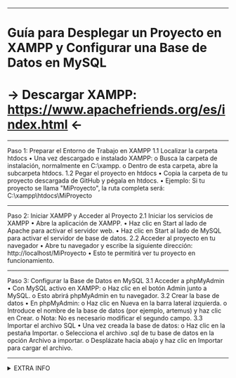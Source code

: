 - - -
# Guía para Desplegar un Proyecto en XAMPP y Configurar una Base de Datos en MySQL
# → Descargar XAMPP: https://www.apachefriends.org/es/index.html ←
________________________________________

Paso 1: Preparar el Entorno de Trabajo en XAMPP
1.1 Localizar la carpeta htdocs
•	Una vez descargado e instalado XAMPP:
  o	Busca la carpeta de instalación, normalmente en C:\xampp.
  o	Dentro de esta carpeta, abre la subcarpeta htdocs.
1.2 Pegar el proyecto en htdocs
  •	Copia la carpeta de tu proyecto descargada de GitHub y pégala en htdocs.
  •	Ejemplo: Si tu proyecto se llama "MiProyecto", la ruta completa será:
C:\xampp\htdocs\MiProyecto

________________________________________
Paso 2: Iniciar XAMPP y Acceder al Proyecto
2.1 Iniciar los servicios de XAMPP
  •	Abre la aplicación de XAMPP.
  •	Haz clic en Start al lado de Apache para activar el servidor web.
  •	Haz clic en Start al lado de MySQL para activar el servidor de base de datos.
2.2 Acceder al proyecto en tu navegador
  •	Abre tu navegador y escribe la siguiente dirección:
http://localhost/MiProyecto
  •	Esto te permitirá ver tu proyecto en funcionamiento.

________________________________________
Paso 3: Configurar la Base de Datos en MySQL
3.1 Acceder a phpMyAdmin
  •	Con MySQL activo en XAMPP:
    o	Haz clic en el botón Admin junto a MySQL.
    o	Esto abrirá phpMyAdmin en tu navegador.
3.2 Crear la base de datos
  •	En phpMyAdmin:
    o	Haz clic en Nueva en la barra lateral izquierda.
    o	Introduce el nombre de la base de datos (por ejemplo, artemus) y haz clic en Crear.
    o	Nota: No es necesario modificar el segundo campo.
3.3 Importar el archivo SQL
  •	Una vez creada la base de datos:
    o	Haz clic en la pestaña Importar.
    o	Selecciona el archivo .sql de tu base de datos en la opción Archivo a importar.
    o	Desplázate hacia abajo y haz clic en Importar para cargar el archivo.

________________________________________
<details>
<summary>EXTRA INFO</summary>

### Done by AVK.

</details>
